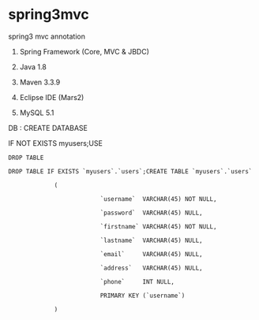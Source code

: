 # spring3mvc
spring3 mvc annotation

1. Spring Framework (Core, MVC & JBDC)

2. Java 1.8

3. Maven 3.3.9

4. Eclipse IDE (Mars2)

5. MySQL 5.1

DB :
CREATE DATABASE 

  IF NOT EXISTS myusers;USE 

    DROP TABLE 

    DROP TABLE IF EXISTS `myusers`.`users`;CREATE TABLE `myusers`.`users` 

                 ( 

                              `username`  VARCHAR(45) NOT NULL, 

                              `password`  VARCHAR(45) NULL, 

                              `firstname` VARCHAR(45) NOT NULL, 

                              `lastname`  VARCHAR(45) NULL, 

                              `email`     VARCHAR(45) NULL, 

                              `address`   VARCHAR(45) NULL, 

                              `phone`     INT NULL, 

                              PRIMARY KEY (`username`) 

                 )
